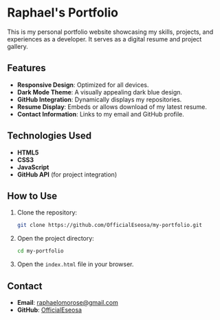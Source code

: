
# Raphael's Portfolio

This is my personal portfolio website showcasing my skills, projects, and experiences as a developer. It serves as a digital resume and project gallery.

## Features

- **Responsive Design**: Optimized for all devices.
- **Dark Mode Theme**: A visually appealing dark blue design.
- **GitHub Integration**: Dynamically displays my repositories.
- **Resume Display**: Embeds or allows download of my latest resume.
- **Contact Information**: Links to my email and GitHub profile.

## Technologies Used

- **HTML5**
- **CSS3**
- **JavaScript**
- **GitHub API** (for project integration)

## How to Use

1. Clone the repository:
   ```bash
   git clone https://github.com/OfficialEseosa/my-portfolio.git
   ```

2. Open the project directory:
   ```bash
   cd my-portfolio
   ```

3. Open the `index.html` file in your browser.

## Contact

- **Email**: [raphaelomorose@gmail.com](mailto:raphaelomorose@gmail.com)
- **GitHub**: [OfficialEseosa](https://github.com/OfficialEseosa)
